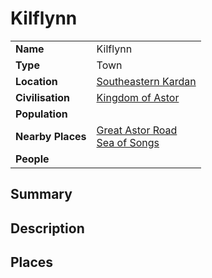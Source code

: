 # Kilflynn

|||
| --- | --- |
| **Name** | Kilflynn | place.4
| **Type** | Town |
| **Location** | [Southeastern Kardan](../../regions/southeastern-kardan.md) |
| **Civilisation** | [Kingdom of Astor](../../../civilisations/kingdom-of-astor/kingdom-of-astor.md) |
| **Population** | |
| **Nearby Places** | [Great Astor Road](../../roads/great-astor-road.md)<br>[Sea of Songs](../../topography/seas-bays/sea-of-songs.md) |
| **People** | |

## Summary

## Description

## Places
